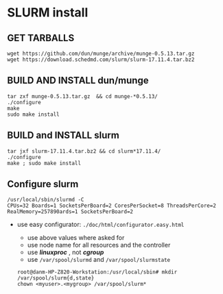 # SLURM install

## GET TARBALLS

```
wget https://github.com/dun/munge/archive/munge-0.5.13.tar.gz
wget https://download.schedmd.com/slurm/slurm-17.11.4.tar.bz2
```
## BUILD AND INSTALL dun/munge

```
tar zxf munge-0.5.13.tar.gz  && cd munge-*0.5.13/
./configure
make
sudo make install

```
## BUILD and INSTALL  slurm
```
tar jxf slurm-17.11.4.tar.bz2 && cd slurm*17.11.4/
./configure
make ; sudo make install
```

## Configure slurm
```
/usr/local/sbin/slurmd -C 
CPUs=32 Boards=1 SocketsPerBoard=2 CoresPerSocket=8 ThreadsPerCore=2 RealMemory=257890ards=1 SocketsPerBoard=2 
```

* use easy configurator: `./doc/html/configurator.easy.html`
    - use above values where asked for
    - use node name for all resources and the controller
    - use ***linuxproc*** , not ***cgroup***
    - use `/var/spool/slurmd` and `/var/spool/slurmstate`
    
    ```
    root@danm-HP-Z820-Workstation:/usr/local/sbin# mkdir /var/spool/slurm{d,state}
    chown <myuser>.<mygroup> /var/spool/slurm*
    ```
    
